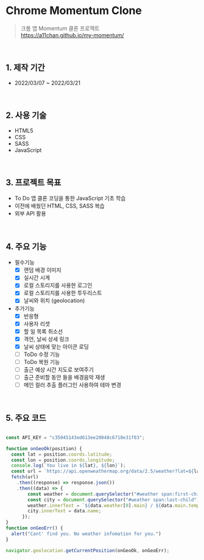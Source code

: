 # Chrome Momentum Clone

>크롬 앱 Momentum 클론 프로젝트  
>https://a11chan.github.io/my-momentum/

</br>

## 1. 제작 기간
* 2022/03/07 ~ 2022/03/21

</br>

## 2. 사용 기술
* HTML5
* CSS
* SASS
* JavaScript

</br>

## 3. 프로젝트 목표
* To Do 앱 클론 코딩을 통한 JavaScript 기초 학습
* 이전에 배웠던 HTML, CSS, SASS 복습
* 외부 API 활용

</br>

## 4. 주요 기능  
- 필수기능  
  - [x] 랜덤 배경 이미지  
  - [x] 실시간 시계  
  - [x] 로컬 스토리지를 사용한 로그인  
  - [x] 로컬 스토리지를 사용한 투두리스트  
  - [x] 날씨와 위치 (geolocation)  
- 추가기능  
  - [x] 반응형
  - [x] 사용자 리셋  
  - [x] 할 일 목록 취소선  
  - [x] 격언, 날씨 상세 링크  
  - [x] 날씨 상태에 맞는 아이콘 로딩  
  - [ ] ToDo 수정 기능  
  - [ ] ToDo 복원 기능  
  - [ ] 출근 예상 시간 지도로 보여주기  
  - [ ] 출근 준비할 동안 들을 배경음악 재생  
  - [ ] 메인 컬러 추출 플러그인 사용하여 테마 변경

</br>

## 5. 주요 코드
``` javascript

const API_KEY = "c35045143ed613ee20048c6710e31f03";

function onGeoOk(position) {
  const lat = position.coords.latitude;
  const lon = position.coords.longitude;
  console.log(`You live in ${lat}, ${lon}`);
  const url = `https://api.openweathermap.org/data/2.5/weather?lat=${lat}&lon=${lon}&appid=${API_KEY}&units=metric`;
  fetch(url)
    .then((response) => response.json())
    .then((data) => {
        const weather = document.querySelector("#weather span:first-child");
        const city = document.querySelector("#weather span:last-child");
        weather.innerText = `${data.weather[0].main} / ${data.main.temp}`;
        city.innerText = data.name;
      });
}
function onGeoErr() {
  alert("Cant' find you. No weather infomation for you.")
}

navigator.geolocation.getCurrentPosition(onGeoOk, onGeoErr);

```